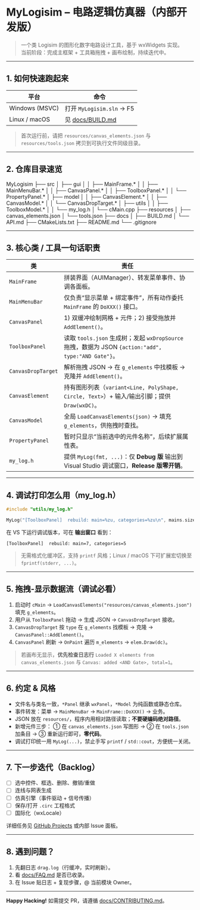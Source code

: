 # MyLogisim – 电路逻辑仿真器（内部开发版）

> 一个类 Logisim 的图形化数字电路设计工具，基于 wxWidgets 实现。  
> 当前阶段：完成主框架 + 工具箱拖拽 + 画布绘制，持续迭代中。

---

## 1. 如何快速跑起来

| 平台           | 命令                              |
| -------------- | --------------------------------- |
| Windows (MSVC) | 打开 `MyLogisim.sln` → F5         |
| Linux / macOS  | 见 [docs/BUILD.md](docs/BUILD.md) |

> 首次运行前，请把 `resources/canvas_elements.json` 与 `resources/tools.json` 拷贝到可执行文件同级目录。

---

## 2. 仓库目录速览

MyLogisim
├── src
│   ├── gui
│   │   ├── MainFrame.*
│   │   ├── MainMenuBar.*
│   │   ├── CanvasPanel.*
│   │   ├── ToolboxPanel.*
│   │   └── PropertyPanel.*
│   ├── model
│   │   ├── CanvasElement.*
│   │   ├── CanvasModel.*
│   │   └── CanvasDropTarget.*
│   ├── utils
│   │   ├── ToolboxModel.*
│   │   └── my_log.h
│   └── cMain.cpp
├── resources
│   ├── canvas_elements.json
│   └── tools.json
├── docs
│   ├── BUILD.md
│   └── API.md
├── CMakeLists.txt
├── README.md
└── .gitignore



---

## 3. 核心类 / 工具一句话职责

| 类                 | 责任                                                         |
| ------------------ | ------------------------------------------------------------ |
| `MainFrame`        | 拼装界面（AUIManager）、转发菜单事件、协调各面板。           |
| `MainMenuBar`      | 仅负责“显示菜单 + 绑定事件”，所有动作委托 `MainFrame` 的 `DoXXX()` 接口。 |
| `CanvasPanel`      | 1) 双缓冲绘制网格 + 元件；2) 接受拖放并 `AddElement()`。     |
| `ToolboxPanel`     | 读取 `tools.json` 生成树；发起 `wxDropSource` 拖拽，数据为 JSON `{action:"add", type:"AND Gate"}`。 |
| `CanvasDropTarget` | 解析拖拽 JSON → 在 `g_elements` 中找模板 → 克隆并 `AddElement()`。 |
| `CanvasElement`    | 持有图形列表（`variant<Line, PolyShape, Circle, Text>`）+ 输入/输出引脚；提供 `Draw(wxDC)`。 |
| `CanvasModel`      | 全局 `LoadCanvasElements(json)` → 填充 `g_elements`，供拖拽时查找。 |
| `PropertyPanel`    | 暂时只显示“当前选中的元件名称”，后续扩展属性表。             |
| `my_log.h`         | 提供 `MyLog(fmt, ...)`：仅 **Debug 版** 输出到 Visual Studio 调试窗口，**Release 版零开销**。 |

---

## 4. 调试打印怎么用（my_log.h）

```cpp
#include "utils/my_log.h"

MyLog("[ToolboxPanel]  rebuild: main=%zu, categories=%zu\n", mains.size(), cats.size());
```



在 VS 下运行调试版本，可在 **输出窗口** 看到：

```
[ToolboxPanel]  rebuild: main=7, categories=5
```

> 无需格式化缓冲区，支持 `printf` 风格；Linux / macOS 下可扩展宏切换至 `fprintf(stderr, ...)`。

------

## 5. 拖拽-显示数据流（调试必看）

1. 启动时 `cMain` → `LoadCanvasElements("resources/canvas_elements.json")` 填充 `g_elements`。
2. 用户从 `ToolboxPanel` 拖动 → 生成 JSON → `CanvasDropTarget` 接收。
3. `CanvasDropTarget` 按 `type` 在 `g_elements` 找模板 → 克隆 → `CanvasPanel::AddElement()`。
4. `CanvasPanel` 刷新 → `OnPaint` 遍历 `m_elements` → `elem.Draw(dc)`。

> 若画布无显示，**优先检查日志行**
> `Loaded X elements from canvas_elements.json` 与
> `Canvas: added <AND Gate>, total=1`。

------

## 6. 约定 & 风格

- 文件名与类名一致，`*Panel` 继承 `wxPanel`，`*Model` 为纯函数或静态仓库。
- 事件转发：菜单 → `MainMenuBar` → `MainFrame::DoXXX()` → 业务。
- JSON 放在 `resources/`，程序内用相对路径读取；**不要硬编码绝对路径**。
- 新增元件三步：
  ① 在 `canvas_elements.json` 写图形 →
  ② 在 `tools.json` 加条目 →
  ③ 重新运行即可，**零代码**。
- 调试打印统一用 `MyLog(...)`，禁止手写 `printf` / `std::cout`，方便统一关闭。

------

## 7. 下一步迭代（Backlog）

- [ ] 选中控件、框选、删除、撤销/重做
- [ ] 连线与网表生成
- [ ] 仿真引擎（事件驱动 + 信号传播）
- [ ] 保存/打开 `.circ` 工程格式
- [ ] 国际化（wxLocale）

详细任务见 [GitHub Projects](https://github.com/你的组织/MyLogisim/projects) 或内部 Issue 面板。

------

## 8. 遇到问题？

1. 先翻日志 `drag.log`（行缓冲，实时刷新）。
2. 看 [docs/FAQ.md](https://www.kimi.com/chat/docs/FAQ.md) 是否已收录。
3. 在 Issue 贴日志 + 复现步骤，@ 当前模块 Owner。

------

**Happy Hacking!**
如需提交 PR，请遵循 [docs/CONTRIBUTING.md](https://www.kimi.com/chat/docs/CONTRIBUTING.md)。